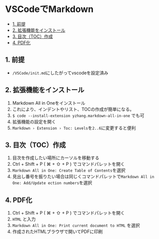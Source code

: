 # VSCodeでMarkdown
- [1. 前提](#1-前提)
- [2. 拡張機能をインストール](#2-拡張機能をインストール)
- [3. 目次（TOC）作成](#3-目次toc作成)
- [4. PDF化](#4-pdf化)

## 1. 前提
- `/VSCode/init.md`にしたがってvscodeを設定済み

## 2. 拡張機能をインストール
1. Markdown All in Oneをインストール
2. これにより、インデントやリスト、TOCの作成が簡単になる。
3. `$ code --install-extension yzhang.markdown-all-in-one` でも可
4. 拡張機能の設定を開く
5. `Markdown › Extension › Toc: Levels`を`2..6`に変更すると便利

## 3. 目次（TOC）作成
1. 目次を作成したい場所にカーソルを移動する
2. Ctrl + Shift + P ( ⌘ + ⇧ + P ) でコマンドパレットを開く
3. `Markdown All in One: Create Table of Contents`を選択
4. 見出し番号を振りたい場合は同じくコマンドパレットで`Markdown All in One: Add/Update ection numbers`を選択

## 4. PDF化
1. Ctrl + Shift + P ( ⌘ + ⇧ + P ) でコマンドパレットを開く
2. `HTML` と入力
3. `Markdown All in One: Print current document to HTML` を選択
4. 作成されたHTMLブラウザで開いてPDFに印刷